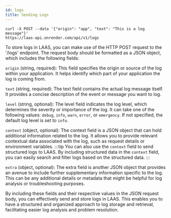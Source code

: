 ```yaml
---
id: logs
title: Sending Logs
---
```


```curl
curl -X POST --data '{"origin": "app", "text": "This is a log message"}' 
https://laas-api.onrender.com/api/v1/logs

```

To store logs in LAAS, you can make use of the HTTP POST request to the '/logs' endpoint. The request body should be formatted as a JSON object, which includes the following fields:

`origin` (string, required): This field specifies the origin or source of the log within your application. It helps identify which part of your application the log is coming from.

`text` (string, required): The text field contains the actual log message itself. It provides a concise description of the event or message you want to log.

`level` (string, optional): The level field indicates the log level, which determines the severity or importance of the log. It can take one of the following values: `debug`, `info`, `warn`, `error`, or `emergency`. If not specified, the default log level is set to `info`.

`context` (object, optional): The context field is a JSON object that can hold additional information related to the log. It allows you to provide relevant contextual data associated with the log, such as request details or environment variables.
:::tip
You can also use the `context` field to send structured logs to LAAS. By including structured data in the `context` field, you can easily search and filter logs based on the structured data.
:::

`extra` (object, optional): The extra field is another JSON object that provides an avenue to include further supplementary information specific to the log. This can be any additional details or metadata that might be helpful for log analysis or troubleshooting purposes.

By including these fields and their respective values in the JSON request body, you can effectively send and store logs in LAAS. This enables you to have a structured and organized approach to log storage and retrieval, facilitating easier log analysis and problem resolution.

